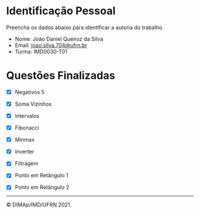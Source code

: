 ﻿# Identificação Pessoal

Preencha os dados abaixo para identificar a autoria do trabalho.

- Nome: João Daniel Queiroz da Silva
- Email: joao.silva.704@ufrn.br
- Turma: IMD0030-T01

# Questões Finalizadas

- [X] Negativos 5
- [X] Soma Vizinhos
- [X] Intervalos
- [X] Fibonacci
- [X] Minmax
- [X] Inverter
- [X] Filtragem
- [X] Ponto em Retângulo 1
- [X] Ponto em Retângulo 2


--------
&copy; DIMAp/IMD/UFRN 2021.
